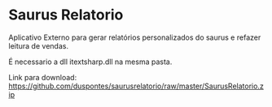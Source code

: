# Saurus Relatorio
Aplicativo Externo para gerar relatórios personalizados do saurus e refazer leitura de vendas.

É necessario a dll itextsharp.dll na mesma pasta.

Link para download: https://github.com/duspontes/saurusrelatorio/raw/master/SaurusRelatorio.zip
